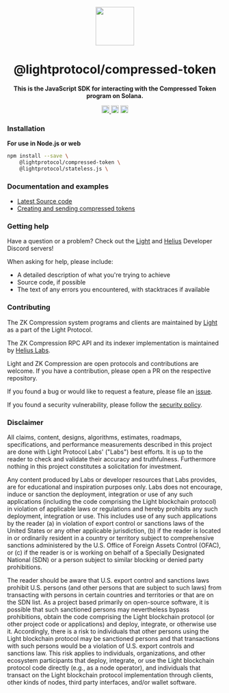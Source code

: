 <p align="center">
  <img src="https://github.com/ldiego08/light-protocol/raw/main/assets/logo.svg" width="90" />
</p>

<h1 align="center">@lightprotocol/compressed-token</h1>

<p align="center">
  <b>This is the JavaScript SDK for interacting with the Compressed Token program on Solana.</b>
</p>

<p align="center">
  <a href="https://badge.fury.io/js/@lightprotocol%2Fcompressed-token">
    <img src="https://badge.fury.io/js/@lightprotocol%2Fcompressed-token.svg" alt="package npm version" height="18" />
  </a>
  <img src="https://img.shields.io/npm/l/%40lightprotocol%2Fcompressed-token" alt="package license" height="18">
  <img src="https://img.shields.io/npm/dw/%40lightprotocol%2Fcompressed-token" alt="package weekly downloads" height="18" />
</p>

### Installation

**For use in Node.js or web**

```bash
npm install --save \
    @lightprotocol/compressed-token \
    @lightprotocol/stateless.js \
```

### Documentation and examples

-   [Latest Source code](https://github.com/lightprotocol/light-protocol/tree/main/js/compressed-token)
-   [Creating and sending compressed tokens](https://www.zkcompression.com/developers/typescript-client#creating-minting-and-transferring-a-compressed-token)

### Getting help

Have a question or a problem?
Check out the [Light](https://discord.gg/CYvjBgzRFP) and [Helius](https://discord.gg/Uzzf6a7zKr) Developer Discord servers!

When asking for help, please include:

-   A detailed description of what you're trying to achieve
-   Source code, if possible
-   The text of any errors you encountered, with stacktraces if available

### Contributing

The ZK Compression system programs and clients are maintained by
[Light](https://github.com/lightprotocol) as a part of the Light Protocol.

The ZK Compression RPC API and its indexer implementation is maintained by
[Helius Labs](https://github.com/helius-labs).

Light and ZK Compression are open protocols and contributions are welcome. If
you have a contribution, please open a PR on the respective repository.

If you found a bug or would like to request a feature, please file an
[issue](https://github.com/lightprotocol/light-protocol/issues/new).

If you found a security vulnerability, please follow the [security policy](https://github.com/Lightprotocol/light-protocol/blob/main/SECURITY.md).

### Disclaimer

All claims, content, designs, algorithms, estimates, roadmaps, specifications,
and performance measurements described in this project are done with Light
Protocol Labs' ("Labs") best efforts. It is up to the reader to check and
validate their accuracy and truthfulness. Furthermore nothing in this project
constitutes a solicitation for investment.

Any content produced by Labs or developer resources that Labs provides, are for
educational and inspiration purposes only. Labs does not encourage, induce or
sanction the deployment, integration or use of any such applications (including
the code comprising the Light blockchain protocol) in violation of applicable
laws or regulations and hereby prohibits any such deployment, integration or
use. This includes use of any such applications by the reader (a) in violation
of export control or sanctions laws of the United States or any other applicable
jurisdiction, (b) if the reader is located in or ordinarily resident in a
country or territory subject to comprehensive sanctions administered by the U.S.
Office of Foreign Assets Control (OFAC), or (c) if the reader is or is working
on behalf of a Specially Designated National (SDN) or a person subject to
similar blocking or denied party prohibitions.

The reader should be aware that U.S. export control and sanctions laws prohibit
U.S. persons (and other persons that are subject to such laws) from transacting
with persons in certain countries and territories or that are on the SDN list.
As a project based primarily on open-source software, it is possible that such
sanctioned persons may nevertheless bypass prohibitions, obtain the code
comprising the Light blockchain protocol (or other project code or applications)
and deploy, integrate, or otherwise use it. Accordingly, there is a risk to
individuals that other persons using the Light blockchain protocol may be
sanctioned persons and that transactions with such persons would be a violation
of U.S. export controls and sanctions law. This risk applies to individuals,
organizations, and other ecosystem participants that deploy, integrate, or use
the Light blockchain protocol code directly (e.g., as a node operator), and
individuals that transact on the Light blockchain protocol implementation
through clients, other kinds of nodes, third party interfaces, and/or wallet
software.
